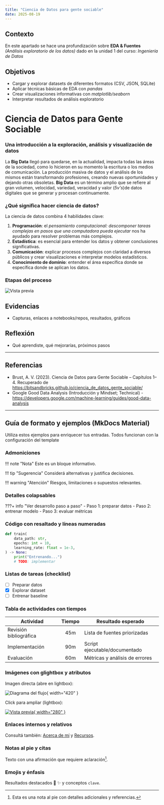 ```yaml
---
title: "Ciencia de Datos para gente sociable"
date: 2025-08-19
---
```


## Contexto
En este apartado se hace una profundización sobre **EDA & Fuentes** *(Análisis exploratorio de los datos)* dado en la unidad 1 del curso: *Ingeniería de Datos* 

## Objetivos
- Cargar y explorar datasets de diferentes formatos (CSV, JSON, SQLite)
- Aplicar técnicas básicas de EDA con *pandas*
- Crear visualizaciones informativas con *matplotlib/seaborn*
- Interpretar resultados de análisis exploratorio

# Ciencia de Datos para Gente Sociable
### Una introducción a la exploración, análisis y visualización de datos

La **Big Data** llegó para quedarse, en la actualidad, impacta todas las áreas de la sociedad, como lo hicieron en su momento la escritura o los medios de comunicación. La producción masiva de datos y el análisis de los mismos están transformando profesiones, creando nuevas oportunidades y dejando otras obsoletas.
**Big Data** es un término amplio que se refiere al gran volumen, velocidad, variedad, veracidad y valor (*5v's*)de datos digitales que se generar y procesan continuamente.

### ¿Qué significa hacer ciencia de datos?
La ciencia de datos combina 4 habilidades clave:
1. **Programación**: el *pensamiento computacional: descomponer tareas complejas en pasos que una computadora pueda ejecutar* nos ha ayudado para resolver problemas más complejos.
2. **Estadística**: es esencial para entender los datos y obtener conclusiones significativas.
3. **Comunicación**: explicar procesos complejos con claridad a diversos públicos y crear visualizaciones e interpretar modelos estadísticos.
4. **Conocimiento de dominio**: entender el área específica donde se específica donde se aplican los datos.


### Etapas del proceso
![Vista previa](https://bitsandbricks.github.io/ciencia_de_datos_gente_sociable/imagenes/proceso_ciencia_datos.jpg)
## Evidencias
- Capturas, enlaces a notebooks/repos, resultados, gráficos

## Reflexión
- Qué aprendiste, qué mejorarías, próximos pasos

---
## Referencias
- Brust, A. V. (2023). Ciencia de Datos para Gente Sociable – Capítulos 1–4. Recuperado de https://bitsandbricks.github.io/ciencia_de_datos_gente_sociable/
- Google Good Data Analysis (Introducción y Mindset; Technical) - https://developers.google.com/machine-learning/guides/good-data-analysis
---

## Guía de formato y ejemplos (MkDocs Material)

Utiliza estos ejemplos para enriquecer tus entradas. Todos funcionan con la configuración del template

### Admoniciones

!!! note "Nota"
    Este es un bloque informativo.

!!! tip "Sugerencia"
    Considerá alternativas y justifica decisiones.

!!! warning "Atención"
    Riesgos, limitaciones o supuestos relevantes.

### Detalles colapsables

???+ info "Ver desarrollo paso a paso"
    - Paso 1: preparar datos
    - Paso 2: entrenar modelo
    - Paso 3: evaluar métricas

### Código con resaltado y líneas numeradas

```python hl_lines="2 6" linenums="1"
def train(
    data_path: str,
    epochs: int = 10,
    learning_rate: float = 1e-3,
) -> None:
    print("Entrenando...")
    # TODO: implementar
```

### Listas de tareas (checklist)

- [ ] Preparar datos
- [x] Explorar dataset
- [ ] Entrenar baseline

### Tabla de actividades con tiempos

| Actividad           | Tiempo | Resultado esperado               |
|---------------------|:------:|----------------------------------|
| Revisión bibliográfica |  45m  | Lista de fuentes priorizadas     |
| Implementación      |  90m   | Script ejecutable/documentado    |
| Evaluación          |  60m   | Métricas y análisis de errores   |

### Imágenes con glightbox y atributos

Imagen directa (abre en lightbox):

![Diagrama del flujo](../assets/placeholder.png){ width="420" }

Click para ampliar (lightbox):

[![Vista previa](../assets/placeholder.png){ width="280" }](../assets/placeholder.png)

### Enlaces internos y relativos

Consultá también: [Acerca de mí](../acerca.md) y [Recursos](../recursos.md).

### Notas al pie y citas

Texto con una afirmación que requiere aclaración[^nota].

[^nota]: Esta es una nota al pie con detalles adicionales y referencias.

### Emojis y énfasis

Resultados destacados :rocket: :sparkles: y conceptos `clave`.
